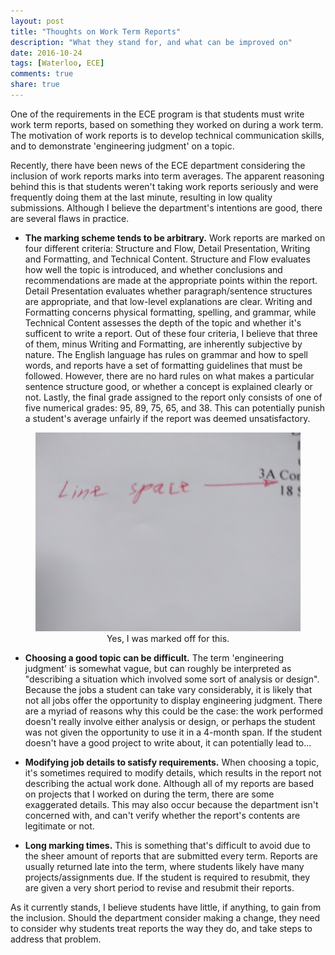 ```yaml
---
layout: post
title: "Thoughts on Work Term Reports"
description: "What they stand for, and what can be improved on"
date: 2016-10-24
tags: [Waterloo, ECE]
comments: true
share: true
---
```


One of the requirements in the ECE program is that students must write work term reports, based on something they worked on during a work term. The motivation of work reports is to develop technical communication skills, and to demonstrate 'engineering judgment' on a topic. 

Recently, there have been news of the ECE department considering the inclusion of work reports marks into term averages. The apparent reasoning behind this is that students weren't taking work reports seriously and were frequently doing them at the last minute, resulting in low quality submissions. Although I believe the department's intentions are good, there are several flaws in practice.

* **The marking scheme tends to be arbitrary.** Work reports are marked on four different criteria: Structure and Flow, Detail Presentation, Writing and Formatting, and Technical Content. Structure and Flow evaluates how well the topic is introduced, and whether conclusions and recommendations are made at the appropriate points within the report. Detail Presentation evaluates whether paragraph/sentence structures are appropriate, and that low-level explanations are clear. Writing and Formatting concerns physical formatting, spelling, and grammar, while Technical Content assesses the depth of the topic and whether it's sufficent to write a report. Out of these four criteria, I believe that three of them, minus Writing and Formatting, are inherently subjective by nature. The English language has rules on grammar and how to spell words, and reports have a set of formatting guidelines that must be followed. However, there are no hard rules on what makes a particular sentence structure good, or whether a concept is explained clearly or not. Lastly, the final grade assigned to the report only consists of one of five numerical grades: 95, 89, 75, 65, and 38. This can potentially punish a student's average unfairly if the report was deemed unsatisfactory.

<figure>
	<img src="/images/workreport.jpg">
	<figcaption align="center">Yes, I was marked off for this.</figcaption>
</figure>


* **Choosing a good topic can be difficult.** The term 'engineering judgment' is somewhat vague, but can roughly be interpreted as "describing a situation which involved some sort of analysis or design". Because the jobs a student can take vary considerably, it is likely that not all jobs offer the opportunity to display engineering judgment. There are a myriad of reasons why this could be the case: the work performed doesn't really involve either analysis or design, or perhaps the student was not given the opportunity to use it in a 4-month span. If the student doesn't have a good project to write about, it can potentially lead to...


* **Modifying job details to satisfy requirements.** When choosing a topic, it's sometimes required to modify details, which results in the report not describing the actual work done. Although all of my reports are based on projects that I worked on during the term, there are some exaggerated details. This may also occur because the department isn't concerned with, and can't verify whether the report's contents are legitimate or not.


* **Long marking times.** This is something that's difficult to avoid due to the sheer amount of reports that are submitted every term. Reports are usually returned late into the term, where students likely have many projects/assignments due. If the student is required to resubmit, they are given a very short period to revise and resubmit their reports. 


As it currently stands, I believe students have little, if anything, to gain from the inclusion. Should the department consider making a change, they need to consider why students treat reports the way they do, and take steps to address that problem.
